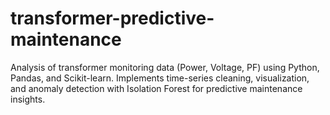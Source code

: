 # transformer-predictive-maintenance
Analysis of transformer monitoring data (Power, Voltage, PF) using Python, Pandas, and Scikit-learn. Implements time-series cleaning, visualization, and anomaly detection with Isolation Forest for predictive maintenance insights.

